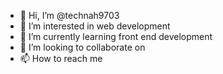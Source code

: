 - 👋 Hi, I’m @technah9703
- 👀 I’m interested in web development
- 🌱 I’m currently learning front end development
- 💞️ I’m looking to collaborate on 
- 📫 How to reach me 

<!---
technah9703/technah9703 is a ✨ special ✨ repository because its `README.md` (this file) appears on your GitHub profile.
You can click the Preview link to take a look at your changes.
--->
